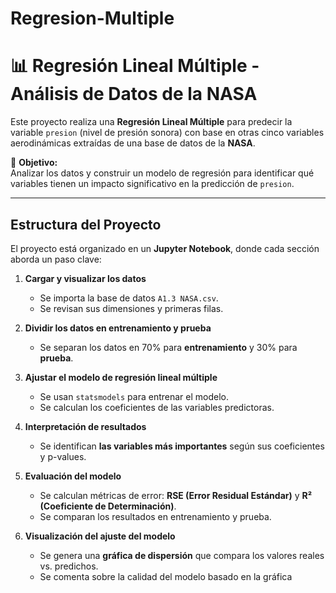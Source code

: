 # Regresion-Multiple
# 📊 Regresión Lineal Múltiple - Análisis de Datos de la NASA

Este proyecto realiza una **Regresión Lineal Múltiple** para predecir la variable `presion` (nivel de presión sonora) con base en otras cinco variables aerodinámicas extraídas de una base de datos de la **NASA**.

📌 **Objetivo:**  
Analizar los datos y construir un modelo de regresión para identificar qué variables tienen un impacto significativo en la predicción de `presion`.

---

## **Estructura del Proyecto**
El proyecto está organizado en un **Jupyter Notebook**, donde cada sección aborda un paso clave:

1. **Cargar y visualizar los datos**  
   - Se importa la base de datos `A1.3 NASA.csv`.  
   - Se revisan sus dimensiones y primeras filas.  

2. **Dividir los datos en entrenamiento y prueba**  
   - Se separan los datos en 70% para **entrenamiento** y 30% para **prueba**.  

3. **Ajustar el modelo de regresión lineal múltiple**  
   - Se usan `statsmodels` para entrenar el modelo.  
   - Se calculan los coeficientes de las variables predictoras.  

4. **Interpretación de resultados**  
   - Se identifican **las variables más importantes** según sus coeficientes y p-values.  

5. **Evaluación del modelo**  
   - Se calculan métricas de error: **RSE (Error Residual Estándar)** y **R² (Coeficiente de Determinación)**.  
   - Se comparan los resultados en entrenamiento y prueba.  

6. **Visualización del ajuste del modelo**  
   - Se genera una **gráfica de dispersión** que compara los valores reales vs. predichos.  
   - Se comenta sobre la calidad del modelo basado en la gráfica
